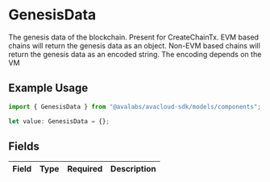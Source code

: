 # GenesisData

The genesis data of the blockchain.  Present for CreateChainTx. EVM based chains will return the genesis data as an object. Non-EVM based chains will return the genesis data as an encoded string. The encoding depends on the VM

## Example Usage

```typescript
import { GenesisData } from "@avalabs/avacloud-sdk/models/components";

let value: GenesisData = {};
```

## Fields

| Field       | Type        | Required    | Description |
| ----------- | ----------- | ----------- | ----------- |